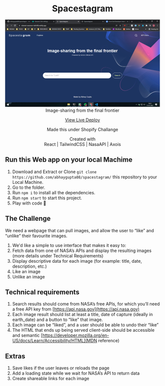 <div align='center'>
  <h1>Spacestagram</h1>
<img src='./metadata/ss.png' alt='' />
Image-sharing from the final frontier
 
 <a href='https://spacestagram-abhay.netlify.app/'>View Live Deploy</a> 
 <p>Made this under Shopify Challange</p>
 Created with 
 <br/>React | TailwindCSS | NasaAPI | Axois
  </div>
 
 ## Run this Web app on your local Machime 
 1. Download and Extract or Clone ```git clone https://github.com/abhaygupta08/spacestagram/``` this repository to your Local Machine.
 2. Go to the folder.
 3. Run ```npm i``` to install all the dependencies.
 4. Run ```npm start``` to start this project.
 5. Play with code 🧐
 
 
## The Challenge
We need a webpage that can pull images, and allow the user to “like” and “unlike” their favourite images.
1. We'd like a simple to use interface that makes it easy to:
2. Fetch data from one of NASA’s APIs and display the resulting images (more details under Technical Requirements)
3. Display descriptive data for each image (for example: title, date, description, etc.)
4. Like an image
5. Unlike an image
## Technical requirements
1. Search results should come from NASA’s free APIs, for which you’ll need a free API key from [https://api.nasa.gov](https://api.nasa.gov)
2. Each image result should list at least a title, date of capture (ideally in earth_date) and a button to “like” that image.
3. Each image can be “liked”, and a user should be able to undo their “like”
4. The HTML that ends up being served client-side should be accessible and semantic [https://developer.mozilla.org/en-US/docs/Learn/Accessibility/HTML](MDN reference)

## Extras
1. Save likes if the user leaves or reloads the page
2. Add a loading state while we wait for NASA’s API to return data
3. Create shareable links for each image
